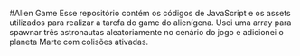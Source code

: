 #Alien Game
Esse repositório contém os códigos de JavaScript e os assets utilizados para realizar a tarefa do game do alienígena. Usei uma array para spawnar três astronautas aleatoriamente no cenário do jogo e adicionei o planeta Marte com colisões ativadas.
